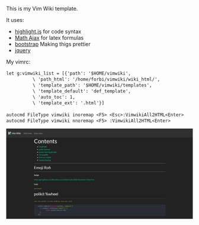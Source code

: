 This is my Vim Wiki template.

It uses:

- [highlight.js](https://highlightjs.org/) for code syntax
- [Math Ajax](https://www.mathjax.org/) for latex formulas
- [bootstrap](https://getbootstrap.com/) Making thigs prettier
- [jquery](https://jquery.com/)

My vimrc:

```vim
let g:vimwiki_list = [{'path': '$HOME/vimwiki',
		  \ 'path_html': '/home/forbi/vimwiki/wiki_html/',
		  \ 'template_path': '$HOME/vimwiki/templates',
		  \ 'template_default': 'def_template',
		  \ 'auto_toc': 1,
		  \ 'template_ext': '.html'}]

autocmd FileType vimwiki inoremap <F5> <Esc>:VimwikiAll2HTML<Enter>
autocmd FileType vimwiki nnoremap <F5> :VimwikiAll2HTML<Enter>
```

![Example](example.jpg "Example")
